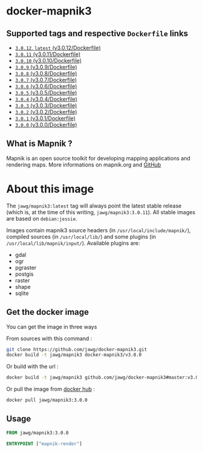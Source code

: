 # docker-mapnik3

## Supported tags and respective `Dockerfile` links

-   [`3.0.12`, `latest` (v3.0.12/Dockerfile)](https://github.com/jawg/docker-mapnik3/tree/master/v3.0.12)
-   [`3.0.11` (v3.0.11/Dockerfile)](https://github.com/jawg/docker-mapnik3/tree/master/v3.0.11)
-   [`3.0.10` (v3.0.10/Dockerfile)](https://github.com/jawg/docker-mapnik3/tree/master/v3.0.10)
-   [`3.0.9` (v3.0.9/Dockerfile)](https://github.com/jawg/docker-mapnik3/tree/master/v3.0.9)
-   [`3.0.8` (v3.0.8/Dockerfile)](https://github.com/jawg/docker-mapnik3/tree/master/v3.0.8)
-   [`3.0.7` (v3.0.7/Dockerfile)](https://github.com/jawg/docker-mapnik3/tree/master/v3.0.7)
-   [`3.0.6` (v3.0.6/Dockerfile)](https://github.com/jawg/docker-mapnik3/tree/master/v3.0.6)
-   [`3.0.5` (v3.0.5/Dockerfile)](https://github.com/jawg/docker-mapnik3/tree/master/v3.0.5)
-   [`3.0.4` (v3.0.4/Dockerfile)](https://github.com/jawg/docker-mapnik3/tree/master/v3.0.4)
-   [`3.0.3` (v3.0.3/Dockerfile)](https://github.com/jawg/docker-mapnik3/tree/master/v3.0.3)
-   [`3.0.2` (v3.0.2/Dockerfile)](https://github.com/jawg/docker-mapnik3/tree/master/v3.0.2)
-   [`3.0.1` (v3.0.1/Dockerfile)](https://github.com/jawg/docker-mapnik3/tree/master/v3.0.1)
-   [`3.0.0` (v3.0.0/Dockerfile)](https://github.com/jawg/docker-mapnik3/tree/master/v3.0.0)

## What is Mapnik ?

Mapnik is an open source toolkit for developing mapping applications and rendering maps.
More informations on mapnik.org and [GitHub](https://github.com/mapnik/mapnik)

# About this image

The `jawg/mapnik3:latest` tag will always point the latest stable release (which is, at the time of this writing, `jawg/mapnik3:3.0.11`).
All stable images are based on `debian:jessie`.

Images contain mapnik3 source headers (in `/usr/local/include/mapnik/`), compiled sources (in `/usr/local/lib/`) and some plugins (in `/usr/local/lib/mapnik/input/`).
Available plugins are:

-   gdal
-   ogr
-   pgraster
-   postgis
-   raster
-   shape
-   sqlite

## Get the docker image

You can get the image in three ways

From sources with this command :

```sh
git clone https://github.com/jawg/docker-mapnik3.git
docker build -t jawg/mapnik3 docker-mapnik3/v3.0.0
```

Or build with the url :

```sh
docker build -t jawg/mapnik3 github.com/jawg/docker-mapnik3#master:v3.0.0
```

Or pull the image from [docker hub](https://hub.docker.com/r/jawg/mapnik3/) :

```sh
docker pull jawg/mapnik3:3.0.0
```

## Usage

```Dockerfile
FROM jawg/mapnik3:3.0.0

ENTRYPOINT ["mapnik-render"]
```

